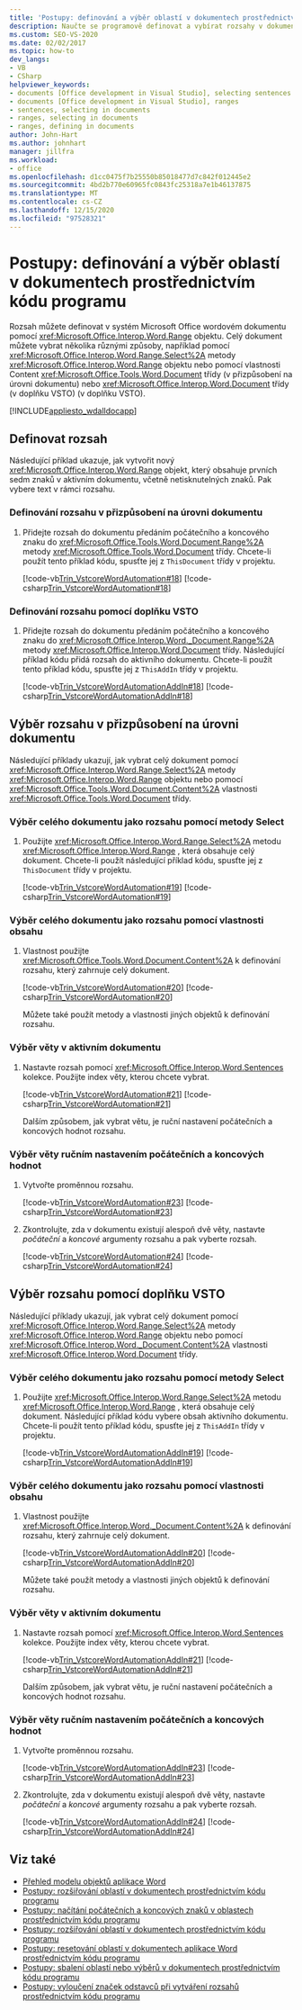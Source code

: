 ```yaml
---
title: 'Postupy: definování a výběr oblastí v dokumentech prostřednictvím kódu programu'
description: Naučte se programově definovat a vybírat rozsahy v dokumentech Microsoft Wordu pomocí objektu Range.
ms.custom: SEO-VS-2020
ms.date: 02/02/2017
ms.topic: how-to
dev_langs:
- VB
- CSharp
helpviewer_keywords:
- documents [Office development in Visual Studio], selecting sentences
- documents [Office development in Visual Studio], ranges
- sentences, selecting in documents
- ranges, selecting in documents
- ranges, defining in documents
author: John-Hart
ms.author: johnhart
manager: jillfra
ms.workload:
- office
ms.openlocfilehash: d1cc0475f7b25550b85018477d7c842f012445e2
ms.sourcegitcommit: 4bd2b770e60965fc0843fc25318a7e1b46137875
ms.translationtype: MT
ms.contentlocale: cs-CZ
ms.lasthandoff: 12/15/2020
ms.locfileid: "97528321"
---
```

# <a name="how-to-programmatically-define-and-select-ranges-in-documents"></a>Postupy: definování a výběr oblastí v dokumentech prostřednictvím kódu programu
  Rozsah můžete definovat v systém Microsoft Office wordovém dokumentu pomocí <xref:Microsoft.Office.Interop.Word.Range> objektu. Celý dokument můžete vybrat několika různými způsoby, například pomocí <xref:Microsoft.Office.Interop.Word.Range.Select%2A> metody <xref:Microsoft.Office.Interop.Word.Range> objektu nebo pomocí vlastnosti Content <xref:Microsoft.Office.Tools.Word.Document> třídy (v přizpůsobení na úrovni dokumentu) nebo <xref:Microsoft.Office.Interop.Word.Document> třídy (v doplňku VSTO) (v doplňku VSTO).

 [!INCLUDE[appliesto_wdalldocapp](../vsto/includes/appliesto-wdalldocapp-md.md)]

## <a name="define-a-range"></a>Definovat rozsah
 Následující příklad ukazuje, jak vytvořit nový <xref:Microsoft.Office.Interop.Word.Range> objekt, který obsahuje prvních sedm znaků v aktivním dokumentu, včetně netisknutelných znaků. Pak vybere text v rámci rozsahu.

### <a name="to-define-a-range-in-a-document-level-customization"></a>Definování rozsahu v přizpůsobení na úrovni dokumentu

1. Přidejte rozsah do dokumentu předáním počátečního a koncového znaku do <xref:Microsoft.Office.Tools.Word.Document.Range%2A> metody <xref:Microsoft.Office.Tools.Word.Document> třídy. Chcete-li použít tento příklad kódu, spusťte jej z `ThisDocument` třídy v projektu.

     [!code-vb[Trin_VstcoreWordAutomation#18](../vsto/codesnippet/VisualBasic/Trin_VstcoreWordAutomationVB/ThisDocument.vb#18)]
     [!code-csharp[Trin_VstcoreWordAutomation#18](../vsto/codesnippet/CSharp/Trin_VstcoreWordAutomationCS/ThisDocument.cs#18)]

### <a name="to-define-a-range-by-using-a-vsto-add-in"></a>Definování rozsahu pomocí doplňku VSTO

1. Přidejte rozsah do dokumentu předáním počátečního a koncového znaku do <xref:Microsoft.Office.Interop.Word._Document.Range%2A> metody <xref:Microsoft.Office.Interop.Word.Document> třídy. Následující příklad kódu přidá rozsah do aktivního dokumentu. Chcete-li použít tento příklad kódu, spusťte jej z `ThisAddIn` třídy v projektu.

     [!code-vb[Trin_VstcoreWordAutomationAddIn#18](../vsto/codesnippet/VisualBasic/Trin_VstcoreWordAutomationAddIn/ThisAddIn.vb#18)]
     [!code-csharp[Trin_VstcoreWordAutomationAddIn#18](../vsto/codesnippet/CSharp/Trin_VstcoreWordAutomationAddIn/ThisAddIn.cs#18)]

## <a name="select-a-range-in-a-document-level-customization"></a>Výběr rozsahu v přizpůsobení na úrovni dokumentu
 Následující příklady ukazují, jak vybrat celý dokument pomocí <xref:Microsoft.Office.Interop.Word.Range.Select%2A> metody <xref:Microsoft.Office.Interop.Word.Range> objektu nebo pomocí <xref:Microsoft.Office.Tools.Word.Document.Content%2A> vlastnosti <xref:Microsoft.Office.Tools.Word.Document> třídy.

### <a name="to-select-the-entire-document-as-a-range-by-using-the-select-method"></a>Výběr celého dokumentu jako rozsahu pomocí metody Select

1. Použijte <xref:Microsoft.Office.Interop.Word.Range.Select%2A> metodu <xref:Microsoft.Office.Interop.Word.Range> , která obsahuje celý dokument. Chcete-li použít následující příklad kódu, spusťte jej z `ThisDocument` třídy v projektu.

     [!code-vb[Trin_VstcoreWordAutomation#19](../vsto/codesnippet/VisualBasic/Trin_VstcoreWordAutomationVB/ThisDocument.vb#19)]
     [!code-csharp[Trin_VstcoreWordAutomation#19](../vsto/codesnippet/CSharp/Trin_VstcoreWordAutomationCS/ThisDocument.cs#19)]

### <a name="to-select-the-entire-document-as-a-range-by-using-the-content-property"></a>Výběr celého dokumentu jako rozsahu pomocí vlastnosti obsahu

1. Vlastnost použijte <xref:Microsoft.Office.Tools.Word.Document.Content%2A> k definování rozsahu, který zahrnuje celý dokument.

    [!code-vb[Trin_VstcoreWordAutomation#20](../vsto/codesnippet/VisualBasic/Trin_VstcoreWordAutomationVB/ThisDocument.vb#20)]
    [!code-csharp[Trin_VstcoreWordAutomation#20](../vsto/codesnippet/CSharp/Trin_VstcoreWordAutomationCS/ThisDocument.cs#20)]

   Můžete také použít metody a vlastnosti jiných objektů k definování rozsahu.

### <a name="to-select-a-sentence-in-the-active-document"></a>Výběr věty v aktivním dokumentu

1. Nastavte rozsah pomocí <xref:Microsoft.Office.Interop.Word.Sentences> kolekce. Použijte index věty, kterou chcete vybrat.

    [!code-vb[Trin_VstcoreWordAutomation#21](../vsto/codesnippet/VisualBasic/Trin_VstcoreWordAutomationVB/ThisDocument.vb#21)]
    [!code-csharp[Trin_VstcoreWordAutomation#21](../vsto/codesnippet/CSharp/Trin_VstcoreWordAutomationCS/ThisDocument.cs#21)]

   Dalším způsobem, jak vybrat větu, je ruční nastavení počátečních a koncových hodnot rozsahu.

### <a name="to-select-a-sentence-by-manually-setting-the-start-and-end-values"></a>Výběr věty ručním nastavením počátečních a koncových hodnot

1. Vytvořte proměnnou rozsahu.

     [!code-vb[Trin_VstcoreWordAutomation#23](../vsto/codesnippet/VisualBasic/Trin_VstcoreWordAutomationVB/ThisDocument.vb#23)]
     [!code-csharp[Trin_VstcoreWordAutomation#23](../vsto/codesnippet/CSharp/Trin_VstcoreWordAutomationCS/ThisDocument.cs#23)]

2. Zkontrolujte, zda v dokumentu existují alespoň dvě věty, nastavte *počáteční* a *koncové* argumenty rozsahu a pak vyberte rozsah.

     [!code-vb[Trin_VstcoreWordAutomation#24](../vsto/codesnippet/VisualBasic/Trin_VstcoreWordAutomationVB/ThisDocument.vb#24)]
     [!code-csharp[Trin_VstcoreWordAutomation#24](../vsto/codesnippet/CSharp/Trin_VstcoreWordAutomationCS/ThisDocument.cs#24)]

## <a name="select-a-range-by-using-a-vsto-add-in"></a>Výběr rozsahu pomocí doplňku VSTO
 Následující příklady ukazují, jak vybrat celý dokument pomocí <xref:Microsoft.Office.Interop.Word.Range.Select%2A> metody <xref:Microsoft.Office.Interop.Word.Range> objektu nebo pomocí <xref:Microsoft.Office.Interop.Word._Document.Content%2A> vlastnosti <xref:Microsoft.Office.Interop.Word.Document> třídy.

### <a name="to-select-the-entire-document-as-a-range-by-using-the-select-method"></a>Výběr celého dokumentu jako rozsahu pomocí metody Select

1. Použijte <xref:Microsoft.Office.Interop.Word.Range.Select%2A> metodu <xref:Microsoft.Office.Interop.Word.Range> , která obsahuje celý dokument. Následující příklad kódu vybere obsah aktivního dokumentu. Chcete-li použít tento příklad kódu, spusťte jej z `ThisAddIn` třídy v projektu.

     [!code-vb[Trin_VstcoreWordAutomationAddIn#19](../vsto/codesnippet/VisualBasic/Trin_VstcoreWordAutomationAddIn/ThisAddIn.vb#19)]
     [!code-csharp[Trin_VstcoreWordAutomationAddIn#19](../vsto/codesnippet/CSharp/Trin_VstcoreWordAutomationAddIn/ThisAddIn.cs#19)]

### <a name="to-select-the-entire-document-as-a-range-by-using-the-content-property"></a>Výběr celého dokumentu jako rozsahu pomocí vlastnosti obsahu

1. Vlastnost použijte <xref:Microsoft.Office.Interop.Word._Document.Content%2A> k definování rozsahu, který zahrnuje celý dokument.

    [!code-vb[Trin_VstcoreWordAutomationAddIn#20](../vsto/codesnippet/VisualBasic/Trin_VstcoreWordAutomationAddIn/ThisAddIn.vb#20)]
    [!code-csharp[Trin_VstcoreWordAutomationAddIn#20](../vsto/codesnippet/CSharp/Trin_VstcoreWordAutomationAddIn/ThisAddIn.cs#20)]

   Můžete také použít metody a vlastnosti jiných objektů k definování rozsahu.

### <a name="to-select-a-sentence-in-the-active-document"></a>Výběr věty v aktivním dokumentu

1. Nastavte rozsah pomocí <xref:Microsoft.Office.Interop.Word.Sentences> kolekce. Použijte index věty, kterou chcete vybrat.

    [!code-vb[Trin_VstcoreWordAutomationAddIn#21](../vsto/codesnippet/VisualBasic/Trin_VstcoreWordAutomationAddIn/ThisAddIn.vb#21)]
    [!code-csharp[Trin_VstcoreWordAutomationAddIn#21](../vsto/codesnippet/CSharp/Trin_VstcoreWordAutomationAddIn/ThisAddIn.cs#21)]

   Dalším způsobem, jak vybrat větu, je ruční nastavení počátečních a koncových hodnot rozsahu.

### <a name="to-select-a-sentence-by-manually-setting-the-start-and-end-values"></a>Výběr věty ručním nastavením počátečních a koncových hodnot

1. Vytvořte proměnnou rozsahu.

     [!code-vb[Trin_VstcoreWordAutomationAddIn#23](../vsto/codesnippet/VisualBasic/Trin_VstcoreWordAutomationAddIn/ThisAddIn.vb#23)]
     [!code-csharp[Trin_VstcoreWordAutomationAddIn#23](../vsto/codesnippet/CSharp/Trin_VstcoreWordAutomationAddIn/ThisAddIn.cs#23)]

2. Zkontrolujte, zda v dokumentu existují alespoň dvě věty, nastavte *počáteční* a *koncové* argumenty rozsahu a pak vyberte rozsah.

     [!code-vb[Trin_VstcoreWordAutomationAddIn#24](../vsto/codesnippet/VisualBasic/Trin_VstcoreWordAutomationAddIn/ThisAddIn.vb#24)]
     [!code-csharp[Trin_VstcoreWordAutomationAddIn#24](../vsto/codesnippet/CSharp/Trin_VstcoreWordAutomationAddIn/ThisAddIn.cs#24)]

## <a name="see-also"></a>Viz také
- [Přehled modelu objektů aplikace Word](../vsto/word-object-model-overview.md)
- [Postupy: rozšiřování oblastí v dokumentech prostřednictvím kódu programu](../vsto/how-to-programmatically-extend-ranges-in-documents.md)
- [Postupy: načítání počátečních a koncových znaků v oblastech prostřednictvím kódu programu](../vsto/how-to-programmatically-retrieve-start-and-end-characters-in-ranges.md)
- [Postupy: rozšiřování oblastí v dokumentech prostřednictvím kódu programu](../vsto/how-to-programmatically-extend-ranges-in-documents.md)
- [Postupy: resetování oblastí v dokumentech aplikace Word prostřednictvím kódu programu](../vsto/how-to-programmatically-reset-ranges-in-word-documents.md)
- [Postupy: sbalení oblastí nebo výběrů v dokumentech prostřednictvím kódu programu](../vsto/how-to-programmatically-collapse-ranges-or-selections-in-documents.md)
- [Postupy: vyloučení značek odstavců při vytváření rozsahů prostřednictvím kódu programu](../vsto/how-to-programmatically-exclude-paragraph-marks-when-creating-ranges.md)
